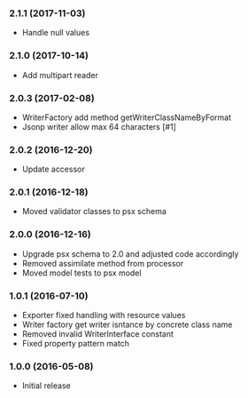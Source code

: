 
### 2.1.1 (2017-11-03)

* Handle null values

### 2.1.0 (2017-10-14)

* Add multipart reader

### 2.0.3 (2017-02-08)

* WriterFactory add method getWriterClassNameByFormat
* Jsonp writer allow max 64 characters [#1]

### 2.0.2 (2016-12-20)

* Update accessor 

### 2.0.1 (2016-12-18)

* Moved validator classes to psx schema

### 2.0.0 (2016-12-16)

* Upgrade psx schema to 2.0 and adjusted code accordingly
* Removed assimilate method from processor
* Moved model tests to psx model

### 1.0.1 (2016-07-10)

* Exporter fixed handling with resource values 
* Writer factory get writer isntance by concrete class name
* Removed invalid WriterInterface constant
* Fixed property pattern match

### 1.0.0 (2016-05-08)

* Initial release
